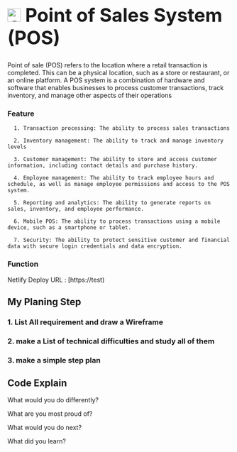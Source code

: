 <h1 style="font-size:300%;"><img width="30" alt="Screenshot 2565-11-16 at 14 05 55" src="https://cdn-icons-png.flaticon.com/512/2727/2727313.png"> Point of Sales System (POS)</h1>


Point of sale (POS) refers to the location where a retail transaction is completed. This can be a physical location, such as a store or restaurant, or an online platform. A POS system is a combination of hardware and software that enables businesses to process customer transactions, track inventory, and manage other aspects of their operations



<h3>Feature</h3>

      1. Transaction processing: The ability to process sales transactions

      2. Inventory management: The ability to track and manage inventory levels

      3. Customer management: The ability to store and access customer information, including contact details and purchase history.

      4. Employee management: The ability to track employee hours and schedule, as well as manage employee permissions and access to the POS system.

      5. Reporting and analytics: The ability to generate reports on sales, inventory, and employee performance.

      6. Mobile POS: The ability to process transactions using a mobile device, such as a smartphone or tablet.

      7. Security: The ability to protect sensitive customer and financial data with secure login credentials and data encryption.

<h3>Function</h3>


Netlify Deploy URL : [https://test)

<h2>My Planing Step</h2>

<h3>1. List All requirement and draw a Wireframe</h3>




<h3>2. make a List of technical difficulties and study all of them</h3>



<h3>3. make a simple step plan</h3>



<h2>Code Explain</h2>




What would you do differently?



What are you most proud of?



What would you do next?

   
   

What did you learn?



